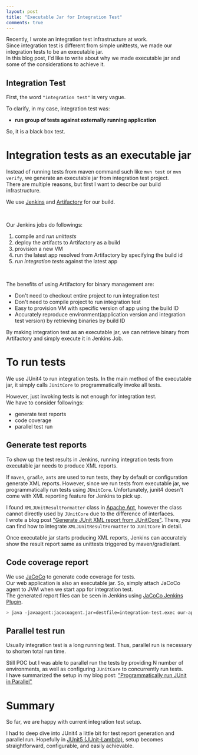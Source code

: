 ```yaml
---
layout: post
title: "Executable Jar for Integration Test"
comments: true
---
```


Recently, I wrote an integration test infrastructure at work.  
Since integration test is different from simple unittests, we made our integration tests to be an executable jar.  
In this blog post, I'd like to write about why we made executable jar and some of the considerations to achieve it.


## Integration Test
First, the word `"integration test"` is very vague.

To clarify, in my case, integration test was:

- **run group of tests against externally running application**

So, it is a black box test.


# Integration tests as an executable jar

Instead of running tests from maven command such like `mvn test` or `mvn verify`, we generate an executable jar from integration test project.  
There are multiple reasons, but first I want to describe our build infrastructure.

We use [Jenkins][jenkins] and [Artifactory][artifactory] for our build.


<br/>

Our Jenkins jobs do followings:

1. compile and *run unittests*
1. deploy the artifacts to Artifactory as a build
1. provision a new VM
1. run the latest app resolved from Artifactory by specifying the build id
1. *run integration tests* against the latest app

<br/>


The benefits of using Artifactory for binary management are:

- Don't need to checkout entire project to run integration test
- Don't need to compile project to run integration test
- Easy to provision VM with specific version of app using the build ID
- Accurately reproduce environment(application version and integration test version) by retrieving binaries by build ID

By making integration test as an executable jar, we can retrieve binary from Artifactory and simply execute it in Jenkins Job.


# To run tests

We use JUnit4 to run integration tests. In the main method of the executable jar, it simply calls `JUnitCore` to programmatically invoke all tests.  

However, just invoking tests is not enough for integration test.  
We have to consider followings:

- generate test reports
- code coverage
- parallel test run

## Generate test reports

To show up the test results in Jenkins, running integration tests from executable jar needs to produce XML reports.

If `maven`, `gradle`, `ants` are used to run tests, they by default or configuration generate XML reports.
However, since we run tests from executable jar, we programmatically run tests using `JUnitCore`.
Unfortunately, junit4 doesn't come with XML reporting feature for Jenkins to pick up.

I found `XMLJUnitResultFormatter` class in [Apache Ant][ant], however the class cannot directly used by `JUnitCore` due to the difference of interfaces.  
I wrote a blog post ["Generate JUnit XML report from JUnitCore"](/generate-junit-xml-report-from-junitcore/).
There, you can find how to integrate `XMLJUnitResultFormatter` to `JUnitCore` in detail.

Once executable jar starts producing XML reports, Jenkins can accurately show the result report same as unittests triggered by maven/gradle/ant.

## Code coverage report

We use [JaCoCo](http://eclemma.org/jacoco/) to generate code coverage for tests.  
Our web application is also an executable jar.
So, simply attach JaCoCo agent to JVM when we start app for integration test.  
The generated report files can be seen in Jenkins using [JaCoCo Jenkins Plugin](https://wiki.jenkins-ci.org/display/JENKINS/JaCoCo+Plugin).

```bash
> java -javaagent:jacocoagent.jar=destfile=integration-test.exec our-application.jar
```


## Parallel test run

Usually integration test is a long running test. Thus, parallel run is necessary to shorten total run time.

Still POC but I was able to parallel run the tests by providing N number of environments, as well as configuring `JUnitCore` to concurrently run tests.  
I have summarized the setup in my blog post: ["Programmatically run JUnit in Parallel"](/programatically-run-junit-in-parallel/)


# Summary
So far, we are happy with current integration test setup.

I had to deep dive into JUnit4 a little bit for test report generation and parallel run.
Hopefully in [JUnit5 (JUnit-Lambda)][junit-lambda], setup becomes straightforward, configurable, and easily achievable.

<br/>


[artifactory]: https://www.jfrog.com/artifactory/
[jenkins]: https://jenkins-ci.org/
[ant]: http://ant.apache.org/
[junit-lambda]: http://junit.org/junit-lambda.html
